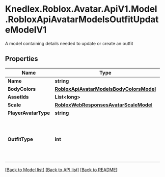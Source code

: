 # Knedlex.Roblox.Avatar.ApiV1.Model.RobloxApiAvatarModelsOutfitUpdateModelV1
A model containing details needed to update or create an outfit

## Properties

Name | Type | Description | Notes
------------ | ------------- | ------------- | -------------
**Name** | **string** | The outfit name | [optional] 
**BodyColors** | [**RobloxApiAvatarModelsBodyColorsModel**](RobloxApiAvatarModelsBodyColorsModel.md) |  | [optional] 
**AssetIds** | **List&lt;long&gt;** | The outfit asset IDs | [optional] 
**Scale** | [**RobloxWebResponsesAvatarScaleModel**](RobloxWebResponsesAvatarScaleModel.md) |  | [optional] 
**PlayerAvatarType** | **string** | The avatar scale | [optional] 
**OutfitType** | **int** | The type of outfit [&#39;Invalid&#39; &#x3D; 0, &#39;Avatar&#39; &#x3D; 1, &#39;DynamicHead&#39; &#x3D; 2, &#39;InExperienceBody&#39; &#x3D; 3] | [optional] 

[[Back to Model list]](../README.md#documentation-for-models) [[Back to API list]](../README.md#documentation-for-api-endpoints) [[Back to README]](../README.md)

